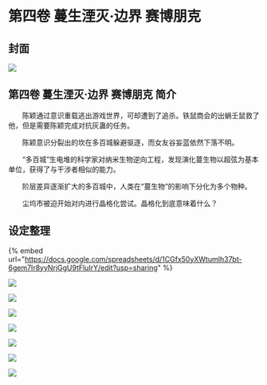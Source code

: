 # 第四卷 蔓生湮灭·边界 赛博朋克

## 封面

![](<../../.gitbook/assets/2 (1).png>)

## 第四卷 蔓生湮灭·边界 赛博朋克 简介

　　陈颖通过意识重载逃出游戏世界，可却遭到了追杀。铁鼠商会的出蜗壬鼠救了他，但是需要陈颖完成对抗灰蛊的任务。

　　陈颖意识分裂出的坎在多百城躲避驱逐，而女友谷妄蓝依然下落不明。

　　“多百城”生电堆的科学家对纳米生物逆向工程，发现演化蔓生物以超弦为基本单位，获得了与干涉者相似的能力。

　　阶层差异逐渐扩大的多百城中，人类在“蔓生物“的影响下分化为多个物种。

　　尘坞市被迫开始对内进行晶格化尝试。晶格化到底意味着什么？

## 设定整理

{% embed url="https://docs.google.com/spreadsheets/d/1CGfx50yXWtumIh37bt-6gem7Ir8yyNrjGgU9tFluIrY/edit?usp=sharing" %}

![](<../../.gitbook/assets/屏幕快照 2020-10-11 下午10.19.18.png>)

![](<../../.gitbook/assets/屏幕快照 2020-10-17 下午7.29.16.png>)

![](<../../.gitbook/assets/屏幕快照 2020-10-17 下午6.54.46.png>)

![](<../../.gitbook/assets/屏幕快照 2020-10-17 下午6.54.59.png>)

![](<../../.gitbook/assets/屏幕快照 2020-10-17 下午6.55.14.png>)

![](../../.gitbook/assets/A4-2-2.png)

![](../../.gitbook/assets/A4-2-1.png)
